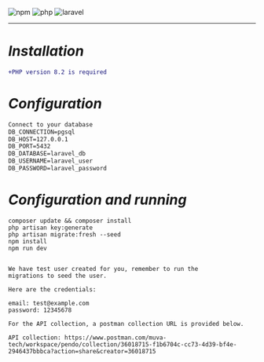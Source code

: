<!--Heading-->
![npm](https://img.shields.io/npm/v/npm
) ![php](https://img.shields.io/badge/php-v8.2.0-v8
) ![laravel](https://img.shields.io/badge/laravel-v11.0-v8
)

---

# _Installation_

```diff
+PHP version 8.2 is required
```



# _Configuration_
```diff
Connect to your database
DB_CONNECTION=pgsql
DB_HOST=127.0.0.1
DB_PORT=5432
DB_DATABASE=laravel_db
DB_USERNAME=laravel_user
DB_PASSWORD=laravel_password
```

# _Configuration and running_
```
composer update && composer install
php artisan key:generate
php artisan migrate:fresh --seed 
npm install
npm run dev 


We have test user created for you, remember to run the 
migrations to seed the user. 

Here are the credentials:

email: test@example.com
password: 12345678

For the API collection, a postman collection URL is provided below.

API collection: https://www.postman.com/muva-tech/workspace/pendo/collection/36018715-f1b6704c-cc73-4d39-bf4e-2946437bbbca?action=share&creator=36018715
